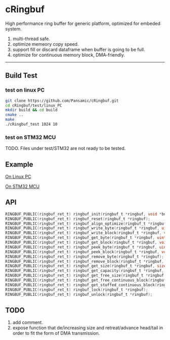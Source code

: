 # cRingbuf

High performance ring buffer for generic platform, optimized for embeded system.

1. multi-thread safe.
2. optimize memeory copy speed.
3. support fill or discard dataframe when buffer is going to be full.
4. optimize for continuous memory block, DMA-friendly.

---

## Build Test

### test on linux PC

```bash
git clone https://github.com/Pansamic/cRingbuf.git
cd cRingbuf/test/linux_PC
mkdir build && cd build
cmake ..
make
./cRingbuf_test 1024 10
```

### test on STM32 MCU

TODO. Files under test/STM32 are not ready to be tested. 

## Example

[On Linux PC](https://github.com/Pansamic/cRingbuf/tree/master/test/linux_PC)

[On STM32 MCU](https://github.com/Pansamic/cRingbuf/tree/master/test/STM32)

## API

```c
RINGBUF_PUBLIC(ringbuf_ret_t) ringbuf_init(ringbuf_t *ringbuf, void *buf, size_t capacity, ringbuf_rule_t rule);
RINGBUF_PUBLIC(ringbuf_ret_t) ringbuf_reset(ringbuf_t *ringbuf);
RINGBUF_PUBLIC(ringbuf_ret_t) ringbuf_align_optimize(ringbuf_t *ringbuf);
RINGBUF_PUBLIC(ringbuf_ret_t) ringbuf_write_byte(ringbuf_t *ringbuf, uint8_t data);
RINGBUF_PUBLIC(ringbuf_ret_t) ringbuf_write_block(ringbuf_t *ringbuf, void *data, size_t length);
RINGBUF_PUBLIC(ringbuf_ret_t) ringbuf_get_byte(ringbuf_t *ringbuf, uint8_t *data);
RINGBUF_PUBLIC(ringbuf_ret_t) ringbuf_get_block(ringbuf_t *ringbuf, void *data, size_t length, size_t *read_length);
RINGBUF_PUBLIC(ringbuf_ret_t) ringbuf_peek_byte(ringbuf_t *ringbuf, uint8_t *data);
RINGBUF_PUBLIC(ringbuf_ret_t) ringbuf_peek_block(ringbuf_t *ringbuf, void *data, size_t length, size_t *read_length);
RINGBUF_PUBLIC(ringbuf_ret_t) ringbuf_remove_byte(ringbuf_t *ringbuf);
RINGBUF_PUBLIC(ringbuf_ret_t) ringbuf_remove_block(ringbuf_t *ringbuf, size_t length, size_t *removed_length);
RINGBUF_PUBLIC(ringbuf_ret_t) ringbuf_get_size(ringbuf_t *ringbuf, size_t *size);
RINGBUF_PUBLIC(ringbuf_ret_t) ringbuf_get_capacity(ringbuf_t *ringbuf, size_t *capacity);
RINGBUF_PUBLIC(ringbuf_ret_t) ringbuf_get_free_size(ringbuf_t *ringbuf, size_t *free_size);
RINGBUF_PUBLIC(ringbuf_ret_t) ringbuf_get_free_continuous_block(ringbuf_t *ringbuf, void **data, size_t *length);
RINGBUF_PUBLIC(ringbuf_ret_t) ringbuf_get_stuffed_continuous_block(ringbuf_t *ringbuf, void **data, size_t *length);
RINGBUF_PUBLIC(ringbuf_ret_t) ringbuf_lock(ringbuf_t *ringbuf);
RINGBUF_PUBLIC(ringbuf_ret_t) ringbuf_unlock(ringbuf_t *ringbuf);
```

## TODO

1. add comment.
2. expose function that de/increasing size and retreat/advance head/tail in order to fit the form of DMA transmission.